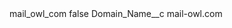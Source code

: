 <?xml version="1.0" encoding="UTF-8"?>
<CustomMetadata xmlns="http://soap.sforce.com/2006/04/metadata" xmlns:xsi="http://www.w3.org/2001/XMLSchema-instance" xmlns:xsd="http://www.w3.org/2001/XMLSchema">
    <label>mail_owl_com</label>
    <protected>false</protected>
    <values>
        <field>Domain_Name__c</field>
        <value xsi:type="xsd:string">mail-owl.com</value>
    </values>
</CustomMetadata>

